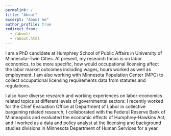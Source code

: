 ```yaml
---
permalink: /
title: "About"
excerpt: "About me"
author_profile: true
redirect_from:
  - /about/
  - /about.html
---
```


I am a PhD candidate at Humphrey School of Public Affairs in University of Minnesota–Twin Cities. At present, my research focus is on labor economics, to be more specific, how would occupational licensing affect the labor market outcomes including wages, hours worked as well as employment. I am also working with Minnesota Population Center (MPC) to collect occupational licensing requirements data from statutes and regulations.

I also have diverse research and working experiences on labor-economics related topics at different levels of governmental sectors: I recently worked for the Chief Evaluation Office at Department of Labor in collective bargaining related research; I collaborated with the Federal Reserve Bank of Minneapolis and evaluated the economic effects of Humphrey-Hawkins Act; and I worked as a data and policy analyst at the licensing and background studies divisions in Minnesota Department of Human Services for a year.

<script type="text/javascript">
  var GOOG_FIXURL_LANG = 'en';
  var GOOG_FIXURL_SITE = '{{ site.url }}'
</script>
<script type="text/javascript"
  src="//linkhelp.clients.google.com/tbproxy/lh/wm/fixurl.js">
</script>
